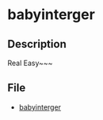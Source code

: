 # babyinterger

## Description
Real Easy~~~

## File
* [babyinterger](https://github.com/ajou-whois/2018-cyber-security-ctf/blob/master/challenges/babyinterger/babyinterger)
